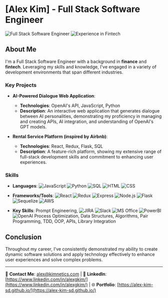 # [Alex Kim] - Full Stack Software Engineer

![Full Stack Software Engineer](https://img.shields.io/badge/Role-Full_Stack_Software_Engineer-blue?style=flat-square) ![Experience in Fintech](https://img.shields.io/badge/Industry-Tech-blue?style=flat-square)

## About Me

I'm a Full Stack Software Engineer with a background in **finance** and **fintech**. Leveraging my skills and knowledge, I've engaged in a variety of development environments that span different industries.

### Key Projects

- **AI-Powered Dialogue Web Application**:
    - **Technologies**: OpenAI's API, JavaScript, Python
    - **Description**: An interactive web application that generates dialogue between AI personalities, demonstrating my proficiency in managing and creating APIs, AI integration, and understanding of OpenAI's GPT models.

- **Rental Service Platform (inspired by Airbnb)**:
    - **Technologies**: React, Redux, Flask, SQL
    - **Description**: A feature-rich platform, showing my extensive range of full-stack development skills and commitment to enhancing user experiences.

### Skills

- **Languages**: 
    ![JavaScript](https://img.shields.io/badge/-JavaScript-F7DF1E?logo=javascript&logoColor=black) 
    ![Python](https://img.shields.io/badge/-Python-3776AB?logo=python&logoColor=white) 
    ![SQL](https://img.shields.io/badge/-SQL-4479A1?logo=sql&logoColor=white) 
    ![HTML](https://img.shields.io/badge/-HTML-E34F26?logo=html5&logoColor=white) 
    ![CSS](https://img.shields.io/badge/-CSS-1572B6?logo=css3&logoColor=white)

- **Frameworks/Tools**: 
    ![React](https://img.shields.io/badge/-React-61DAFB?logo=react&logoColor=white) 
    ![Redux](https://img.shields.io/badge/-Redux-764ABC?logo=redux&logoColor=white) 
    ![Express](https://img.shields.io/badge/-Express-000000?logo=express&logoColor=white) 
    ![Node.js](https://img.shields.io/badge/-Node.js-339933?logo=node.js&logoColor=white) 
    ![Flask](https://img.shields.io/badge/-Flask-000000?logo=flask&logoColor=white) 
    ![Sequelize](https://img.shields.io/badge/-Sequelize-52B0E7?logo=sequelize&logoColor=white) 
    ![AWS](https://img.shields.io/badge/-AWS-232F3E?logo=amazon-aws&logoColor=white)

- **Key Skills**: 
    Prompt Engineering,
    ![JIRA](https://img.shields.io/badge/-JIRA-0052CC?logo=jira&logoColor=white) 
    ![Slack](https://img.shields.io/badge/-Slack-4A154B?logo=slack&logoColor=white) 
    ![MS Office](https://img.shields.io/badge/-MS%20Office-D83B01?logo=microsoft-office&logoColor=white) 
    ![PowerBI](https://img.shields.io/badge/-PowerBI-F2C811?logo=power-bi&logoColor=black) 
    ![OpenAI](https://img.shields.io/badge/-OpenAI-000000?logo=openai&logoColor=white) 
    Process Optimization, Data Structures, Algorithms, Pair Programming, TDD, OOP, APIs, Library Integration


## Conclusion

Throughout my career, I've consistently demonstrated my ability to create dynamic software solutions and apply technology effectively to enhance user experiences and solve complex problems.

---

📧 **Contact Me**: [alex@kimnetics.com](mailto:alex@kimnetics.com) | 💼 **LinkedIn**: [https://www.linkedin.com/in/alexgkim/](https://www.linkedin.com/in/alexgkim/) | 🌐 **Portfolio**: [https://alex-kim-sd.github.io/](https://alex-kim-sd.github.io/)
